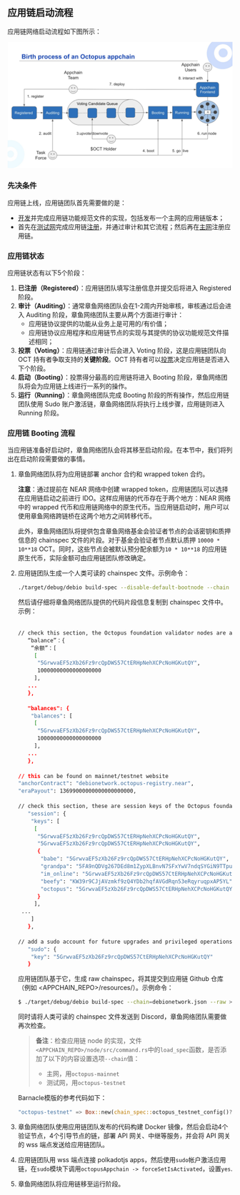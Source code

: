 ## 应用链启动流程

应用链网络启动流程如下图所示：

![启动流程](../../images/guides/appchain_pipeline.png)

### 先决条件

应用链上线，应用链团队首先需要做的是：

* [开发](./appchain-develop.md)并完成应用链功能规范文件的实现，包括发布一个主网的应用链版本；
* 首先在[测试网](https://testnet.oct.network)完成应用链[注册](./appchain-register.md)，并通过审计和其它流程；然后再在[主网](https://mainnet.oct.network)注册应用链。


### 应用链状态

应用链状态有以下5个阶段：

1. **已注册（Registered）**：应用链团队填写注册信息并提交后将进入 Registered 阶段。
2. **审计（Auditing）**：通常章鱼网络团队会在1-2周内开始审核，审核通过后会进入 Auditing 阶段，章鱼网络团队主要从两个方面进行审计：
    * 应用链协议提供的功能从业务上是可用的/有价值；
    * 应用链协议应用程序和应用链节点的实现与其提供的协议功能规范文件描述相同；
3. **投票（Voting）**：应用链通过审计后会进入 Voting 阶段，这是应用链团队向 OCT 持有者争取支持的**关键阶段**。OCT 持有者可以[投票](./voting-appchain.md)决定应用链是否进入下个阶段。
4. **启动（Booting）**：投票得分最高的应用链将进入 Booting 阶段，章鱼网络团队将会为应用链上线进行一系列的操作。
5. **运行（Running）**：章鱼网络团队完成 Booting 阶段的所有操作，然后应用链团队使用 Sudo 账户激活链，章鱼网络团队将执行上线步骤，应用链则进入 Running 阶段。

### 应用链 Booting 流程

当应用链准备好启动时，章鱼网络团队会将其移至启动阶段。在本节中，我们将列出在启动阶段需要做的事情。

1. 章鱼网络团队将为应用链部署 anchor 合约和 wrapped token 合约。

    **注意**：通过提前在 NEAR 网络中创建 wrapped token，应用链团队可以选择在应用链启动之前进行 IDO。这样应用链的代币存在于两个地方：NEAR 网络中的 wrapped 代币和应用链网络中的原生代币。当应用链启动时，用户可以使用章鱼网络跨链桥在这两个地方之间转移代币。

    此外，章鱼网络团队将提供包含章鱼网络基金会验证者节点的会话密钥和质押信息的 chainspec 文件的片段。对于基金会验证者节点默认质押 `10000 * 10**18` OCT。同时，这些节点会被默认预分配余额为`10 * 10**18` 的应用链原生代币，实际金额可由应用链团队修改确定。

2. 应用链团队生成一个人类可读的 chainspec 文件。示例命令：

   ```bash
   ./target/debug/debio build-spec --disable-default-bootnode --chain dev > debionetwork.json
   ```

   然后请仔细将章鱼网络团队提供的代码片段信息复制到 chainspec 文件中。示例：

   ```bash
   
   // check this section, the Octopus foundation validator nodes are allocated a small balance to cover transaction fees (for example, 10 $DBIO)
      “balance”：{
       “余额”：[
        [
         "5GrwvaEF5zXb26Fz9rcQpDWS57CtERHpNehXCPcNoHGKutQY",
         10000000000000000000
        ],
      ...
      },
      
      "balances": {
       "balances": [
        [
         "5GrwvaEF5zXb26Fz9rcQpDWS57CtERHpNehXCPcNoHGKutQY",
         10000000000000000000
        ],
      ...
      },
      
   // this can be found on mainnet/testnet website   
   "anchorContract": "debionetwork.octopus-registry.near", 
   "eraPayout": 13699000000000000000000,
   
   // check this section, these are session keys of the Octopus foundation validator nodes
      "session": {
       "keys": [
        [
         "5GrwvaEF5zXb26Fz9rcQpDWS57CtERHpNehXCPcNoHGKutQY", 
         "5GrwvaEF5zXb26Fz9rcQpDWS57CtERHpNehXCPcNoHGKutQY", 
         {
          "babe": "5GrwvaEF5zXb26Fz9rcQpDWS57CtERHpNehXCPcNoHGKutQY", 
          "grandpa": "5FA9nQDVg267DEd8m1ZypXLBnvN7SFxYwV7ndqSYGiN9TTpu", 
          "im_online": "5GrwvaEF5zXb26Fz9rcQpDWS57CtERHpNehXCPcNoHGKutQY", 
          "beefy": "KW39r9CJjAVzmkf9zQ4YDb2hqfAVGdRqn53eRqyruqpxAP5YL", 
          "octopus": "5GrwvaEF5zXb26Fz9rcQpDWS57CtERHpNehXCPcNoHGKutQY" 
         }
        ],
    ...
       ]
      },
   
   // add a sudo account for future upgrades and privileged operations.(Don’t forget to add some balance to this account as well.)
      "sudo": {
       "key": "5GrwvaEF5zXb26Fz9rcQpDWS57CtERHpNehXCPcNoHGKutQY"
      }
   ```

    应用链团队基于它，生成 raw chainspec，将其提交到应用链 Github 仓库（例如 <APPCHAIN_REPO>/resources/）。示例命令：

    ```bash
    $ ./target/debug/debio build-spec --chain=debionetwork.json --raw > octopus-testnet.json
    ```

    同时请将人类可读的 chainspec 文件发送到 Discord，章鱼网络团队需要做再次检查。

   > **备注**：检查应用链 node 的实现，文件`<APPCHAIN_REPO>/node/src/command.rs`中的`load_spec`函数，是否添加了以下的内容设置选项`--chain`值：
   > * 主网，用`octopus-mainnet`
   > * 测试网，用`octopus-testnet`

   Barnacle模版的参考代码如下：
   
   ```Rust
   "octopus-testnet" => Box::new(chain_spec::octopus_testnet_config()?),
   ```

3. 章鱼网络团队使用应用链团队发布的代码构建 Docker 镜像，然后会启动4个验证节点，4个引导节点的链，部署 API 网关、中继等服务，并会将 API 网关的 wss 端点发送给应用链团队。

4. 应用链团队用 wss 端点连接 polkadotjs apps，然后使用`sudo`帐户激活应用链，在`sudo`模块下调用`octopusAppchain -> forceSetIsActivated`，设置`yes`.

5. 章鱼网络团队将应用链移至运行阶段。